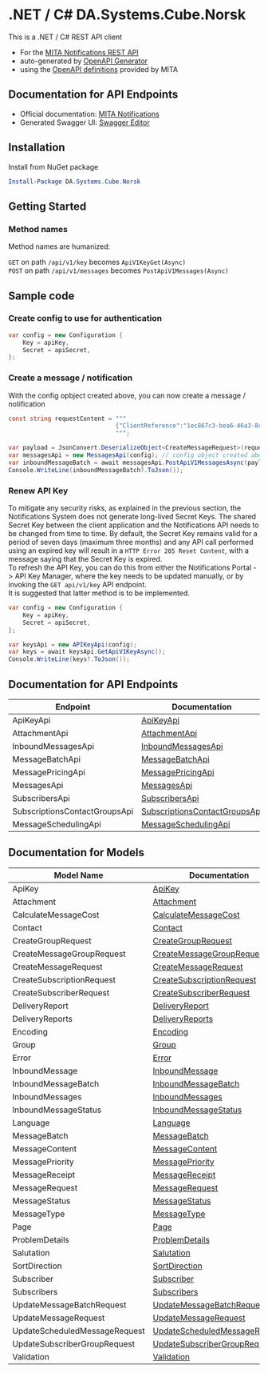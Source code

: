 # .NET / C# DA.Systems.Cube.Norsk
This is a .NET / C# REST API client

* For the [MITA Notifications REST API](https://notifications-api.gov.mt/swagger/index.html)
* auto-generated by [OpenAPI Generator](https://openapi-generator.tech)
* using the [OpenAPI definitions](https://notifications-api.gov.mt/swagger/v1/swagger.json) provided by MITA

## Documentation for API Endpoints

* Official documentation: [MITA Notifications](https://mita.gov.mt/portfolio/information-systems/notifications-platform/)
* Generated Swagger UI: [Swagger Editor](https://editor.swagger.io/?url=https://notifications-api.gov.mt/swagger/v1/swagger.json)

## Installation
Install from NuGet package
```powershell
Install-Package DA.Systems.Cube.Norsk
```

## Getting Started

### Method names

Method names are humanized:

`GET` on path `/api/v1/key` becomes `ApiV1KeyGet(Async)`<br>
`POST` on path `/api/v1/messages` becomes `PostApiV1Messages(Async)`

## Sample code

### Create config to use for authentication

```csharp
var config = new Configuration {
    Key = apiKey,
    Secret = apiSecret,
};
```

### Create a message / notification

With the config opbject created above, you can now create a message / notification

```csharp
const string requestContent = """
                              {"ClientReference":"1ec867c3-bea6-46a3-8c40-7601c1779b79","MessageType":"sms","MessagePriority":"100","SenderId":"b2afc17b-ff7f-4982-80f4-36078a952aa7","CallbackUrl":null,"ScheduledDeliveryDate":"2024-04-13T02:00:00+02:00","Contacts":[{"DisplayName":"Test Contact 1","Title":null,"FirstName":"First Name 1","LastName":"Last Name 1","Email":"test1@gov.domain","MobileNo":"00263779960053","PreferredLanguage":"en"}],"MessageContent":[{"Language":"en","Subject":"Test Email Subject in English","MessageBody":"Email Body in English"},{"Language":"mt","Subject":"Test Suġġett bl-Malti","MessageBody":"Kontenut tal-email bil-Malti"}]}
                              """;

var payload = JsonConvert.DeserializeObject<CreateMessageRequest>(requestContent);
var messagesApi = new MessagesApi(config); // config object created above
var inboundMessageBatch = await messagesApi.PostApiV1MessagesAsync(payload);
Console.WriteLine(inboundMessageBatch?.ToJson());
```
### Renew API Key
To mitigate any security risks, as explained in the previous section, the Notifications System does 
not generate long-lived Secret Keys. The shared Secret Key between the client application and the 
Notifications API needs to be changed from time to time. By default, the Secret Key remains valid 
for a period of seven days (maximum three months) and any API call performed using an expired key 
will result in a `HTTP Error 205 Reset Content`, with a message saying that the Secret Key is 
expired. <br>To refresh the API Key, you can do this from either the Notifications Portal -> API Key 
Manager, where the key needs to be updated manually, or by invoking the `GET api/v1/key` API 
endpoint. <br>It is suggested that latter method is to be implemented.

```csharp
var config = new Configuration {
    Key = apiKey,
    Secret = apiSecret,
};

var keysApi = new APIKeyApi(config);
var keys = await keysApi.GetApiV1KeyAsync();
Console.WriteLine(keys?.ToJson());
```

## Documentation for API Endpoints

| Endpoint | Documentation |
|------------|---------------|
| ApiKeyApi | [ApiKeyApi](./docs/ApiKeyApi.md) |
| AttachmentApi | [AttachmentApi](./docs/AttachmentApi.md) |
| InboundMessagesApi | [InboundMessagesApi](./docs/InboundMessagesApi.md) |
| MessageBatchApi | [MessageBatchApi](./docs/MessageBatchApi.md) |
| MessagePricingApi | [MessagePricingApi](./docs/MessagePricingApi.md) |
| MessagesApi | [MessagesApi](./docs/MessagesApi.md) |
| SubscribersApi | [SubscribersApi](./docs/SubscribersApi.md) |
| SubscriptionsContactGroupsApi | [SubscriptionsContactGroupsApi](./docs/SubscriptionsContactGroupsApi.md) |
| MessageSchedulingApi | [MessageSchedulingApi](./docs/MessageSchedulingApi.md) |

## Documentation for Models

| Model Name | Documentation |
|------------|---------------|
| ApiKey | [ApiKey](./docs/ApiKey.md) |
| Attachment | [Attachment](./docs/Attachment.md) |
| CalculateMessageCost | [CalculateMessageCost](./docs/CalculateMessageCost.md) |
| Contact | [Contact](./docs/Contact.md) |
| CreateGroupRequest | [CreateGroupRequest](./docs/CreateGroupRequest.md) |
| CreateMessageGroupRequest | [CreateMessageGroupRequest](./docs/CreateMessageGroupRequest.md) |
| CreateMessageRequest | [CreateMessageRequest](./docs/CreateMessageRequest.md) |
| CreateSubscriptionRequest | [CreateSubscriptionRequest](./docs/CreateSubscriptionRequest.md) |
| CreateSubscriberRequest | [CreateSubscriberRequest](./docs/CreateSubscriberRequest.md) |
| DeliveryReport | [DeliveryReport](./docs/DeliveryReport.md) |
| DeliveryReports | [DeliveryReports](./docs/DeliveryReports.md) |
| Encoding | [Encoding](./docs/Encoding.md) |
| Group | [Group](./docs/Group.md) |
| Error | [Error](./docs/Error.md) |
| InboundMessage | [InboundMessage](./docs/InboundMessage.md) |
| InboundMessageBatch | [InboundMessageBatch](./docs/InboundMessageBatch.md) |
| InboundMessages | [InboundMessages](./docs/InboundMessages.md) |
| InboundMessageStatus | [InboundMessageStatus](./docs/InboundMessageStatus.md) |
| Language | [Language](./docs/Language.md) |
| MessageBatch | [MessageBatch](./docs/MessageBatch.md) |
| MessageContent | [MessageContent](./docs/MessageContent.md) |
| MessagePriority | [MessagePriority](./docs/MessagePriority.md) |
| MessageReceipt | [MessageReceipt](./docs/MessageReceipt.md) |
| MessageRequest | [MessageRequest](./docs/MessageRequest.md) |
| MessageStatus | [MessageStatus](./docs/MessageStatus.md) |
| MessageType | [MessageType](./docs/MessageType.md) |
| Page | [Page](./docs/Page.md) |
| ProblemDetails | [ProblemDetails](./docs/ProblemDetails.md) |
| Salutation | [Salutation](./docs/Salutation.md) |
| SortDirection | [SortDirection](./docs/SortDirection.md) |
| Subscriber | [Subscriber](./docs/Subscriber.md) |
| Subscribers | [Subscribers](./docs/Subscribers.md) |
| UpdateMessageBatchRequest | [UpdateMessageBatchRequest](./docs/UpdateMessageBatchRequest.md) |
| UpdateMessageRequest | [UpdateMessageRequest](./docs/UpdateMessageRequest.md) |
| UpdateScheduledMessageRequest | [UpdateScheduledMessageRequest](./docs/UpdateScheduledMessageRequest.md) |
| UpdateSubscriberGroupRequest | [UpdateSubscriberGroupRequest](./docs/UpdateSubscriberGroupRequest.md) |
| Validation | [Validation](./docs/Validation.md) |
